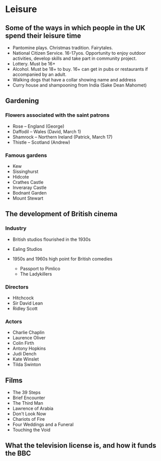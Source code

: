 # Leisure

## Some of the ways in which people in the UK spend their leisure time

* Pantomine plays. Christmas tradition. Fairytales.
* National Citizen Service. 16-17yos. Opportunity to enjoy outdoor activities, develop skills and take part in community project.
* Lottery. Must be 16+
* Alcohol. Must be 18+ to buy. 16+ can get in pubs or restaurants if accompanied by an adult.
* Walking dogs that have a collar showing name and address
* Curry house and shampooning from India (Sake Dean Mahomet)

## Gardening

### Flowers associated with the saint patrons

* Rose – England (George)
* Daffodil – Wales (David, March 1)
* Shamrock – Northern Ireland (Patrick, March 17)
* Thistle – Scotland (Andrew)

### Famous gardens

* Kew
* Sissinghurst
* Hidcote
* Crathes Castle
* Inveraray Castle
* Bodnant Garden
* Mount Stewart

## The development of British cinema

### Industry

* British studios flourished in the 1930s
* Ealing Studios

* 1950s and 1960s high point for British comedies
  * Passport to Pimlico
  * The Ladykillers

### Directors

* Hitchcock
* Sir David Lean
* Ridley Scott

### Actors

* Charlie Chaplin
* Laurence Oliver
* Colin Firth
* Antony Hopkins
* Judi Dench
* Kate Winslet
* Tilda Swinton

## Films

* The 39 Steps
* Brief Encounter
* The Third Man
* Lawrence of Arabia
* Don't Look Now
* Chariots of Fire
* Four Weddings and a Funeral
* Touching the Void

## What the television license is, and how it funds the BBC